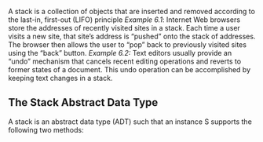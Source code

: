 A stack is a collection of objects that are inserted and removed according to the last-in, first-out (LIFO) principle
*Example 6.1*: Internet Web browsers store the addresses of recently visited sites in a stack. Each time a user visits a new site, that site’s address is “pushed” onto the stack of addresses. The browser then allows the user to “pop” back to previously visited sites using the “back” button.
*Example 6.2:* Text editors usually provide an “undo” mechanism that cancels recent editing operations and reverts to former states of a document. This undo operation can be accomplished by keeping text changes in a stack.

## The Stack Abstract Data Type

A stack is an abstract data type (ADT) such that an instance S supports the following two methods:

